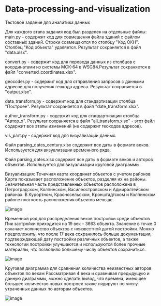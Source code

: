 # Data-processing-and-visualization
Тестовое задание для аналитика данных

Для каждого этапа задания код был разделен на отдельные файлы:
main.py - содержит код для совмещения файла зданий с файлом составных зданий. Строки совмещаются по столбцу "Код ОКН". Столбец "Код объекта" удаляется. Результат сохраняется в файл "data.xlsx".

convert.py - содержит код для перевода данных из столбцов с координатами из системы МСК-64 в WSG84.Результат сохраняется в файл "converted_coordinates.xlsx".

geocoder.py - содержит код для отправления запросов с данными адресов для получения геокода адреса. Результат сохраняется в "output.xlsx".

data_transform.py - содержит код для стандартизации столбца "Построен". Результат сохраняется в файл "date_transform.xlsx".

author_transform.py - содержит код для стандартизации столбца "Автор_х". Результат сохраняется в файл "all_transform.xlsx" - этот файл содержит все этапы изменений (не содержит геокодов адресов).

vis_part.py - содержит код для визуализации данных.

Файл parsing_dates_century.xlsx содержит все даты в формате веков. Используется для визуализации временного ряда.

Файл parsing_dates.xlsx содержит все даты в формате веков и авторов объектов. Используется для визуализации круговой диаграммы.

Визуализация:
Точечная карта координат объектов с учетом районов
Карта показывает расположение объектов, разделяя их на районы. Значительная часть представленных объектов расположена в Петроградском, Колпинском, Василеостровском и Адмиралтейском районах. В Курортном, Красносельском, Кронштадтском и Колпинском районе плотность расположения объектов меньше.

![image](https://github.com/themikhailova/Data-processing-and-visualization/assets/91223359/c4f1d725-fcc1-404e-bbe6-c68d4238959c)

 
Временной ряд для распределения веков постройки среди объектов
Пик застройки приходится на 19 век – 3663 объекта. Значение в точке 0 означает количество объектов с неизвестной датой постройки. Можно предположить, что после 17 века сохранилось больше документации, подтверждающей дату постройки различных объектов, а также технологии постройки улучшаются и используются более прочные материалы, что позволило большему числу объектов сохраниться. 

![image](https://github.com/themikhailova/Data-processing-and-visualization/assets/91223359/12b78de5-a611-4fe5-8d75-c2dd67c9bb7f)

 
Круговая диаграмма для сравнения количества неизвестных авторов объектов по векам
Рассматривая 4 века и сравнивая предыдущую и данную диаграммы, можно сделать вывод, что времена, имеющее большее количество новых построек также лидируют по числу утраченных данных по авторам объектов. 

 ![image](https://github.com/themikhailova/Data-processing-and-visualization/assets/91223359/f29a4c0e-2ecf-47b7-a405-0fcb90c4d3c6)

